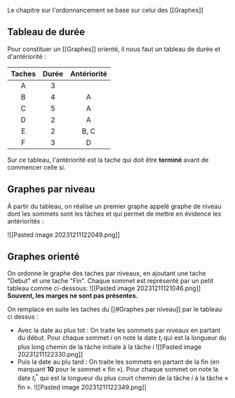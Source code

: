 Le chapitre sur l'ordonnancement se base sur celui des [[Graphes]]

## Tableau de durée

Pour constituer un [[Graphes]] orienté, il nous faut un tableau de durée et d'antériorité :

Taches | Durée | Antériorité
:--: | :--: | :--:
A | 3 | 
B | 4 | A
C | 5 | A
D | 2 | A
E | 2 | B, C
F| 3 | D

Sur ce tableau, l'antériorité est la tache qui doit être **terminé** avant de commencer celle si. 
## Graphes par niveau

À partir du tableau, on réalise un premier graphe appelé graphe de niveau dont les sommets sont les tâches et qui permet de mettre en évidence les antériorités :

![[Pasted image 20231211122049.png]]
## Graphes orienté

On ordonne le graphe des taches par niveaux, en ajoutant une tache  "Debut" et une tache "Fin".
Chaque sommet est représenté par un petit tableau comme ci-dessous:
![[Pasted image 20231211121046.png]]
**Souvent, les marges ne sont pas présentes.**

On remplace en suite les taches du [[#Graphes par niveau]] par le tableau ci dessus :
- Avec la date au plus tot :
On traite les sommets par niveaux en partant du début.
Pour chaque sommet $i$ on note la date $t_i$ qui est la longueur du plus long chemin de la tâche initiale à la tâche $i$
![[Pasted image 20231211122330.png]]
- Puis la date au plu tard :
On traite les sommets en partant de la fin (en marquant **10** pour le sommet « fin »).
Pour chaque sommet on note la date $t_i^*$ qui est la longueur du plus court chemin de la tâche $i$ à la tâche « fin ».
![[Pasted image 20231211122349.png]]


